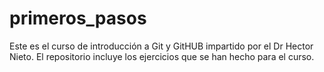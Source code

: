 # primeros_pasos

Este es el curso de introducción a Git y GitHUB impartido por el Dr Hector Nieto. El repositorio incluye los ejercicios que se han hecho para el curso.
